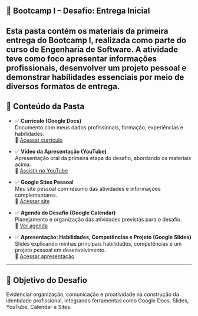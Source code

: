 ## 🚀 Bootcamp I – Desafio: Entrega Inicial

Esta pasta contém os materiais da primeira entrega do Bootcamp I, realizada como parte do curso de Engenharia de Software. A atividade teve como foco apresentar informações profissionais, desenvolver um projeto pessoal e demonstrar habilidades essenciais por meio de diversos formatos de entrega.
---

## 📁 Conteúdo da Pasta

- ✅ **Currículo (Google Docs)**  
  Documento com meus dados profissionais, formação, experiências e habilidades.  
  🔗 [Acessar currículo](https://docs.google.com/document/d/1tA_dfKLxjUrgccpbDC53xopLlb4zNf7rNyPoqYUecpE/edit?usp=sharing)

- ✅ **Vídeo da Apresentação (YouTube)**  
  Apresentação oral da primeira etapa do desafio, abordando os materiais acima.  
  🔗 [Assistir no YouTube]( https://youtu.be/gJKqsLV7ccc)

- ✅ **Google Sites Pessoal**  
  Meu site pessoal com resumo das atividades e informações complementares.  
  🔗 [Acessar site](https://sites.google.com/d/1OWBLHCgxirEHzVwDzg3La_P6RzadPoZJ/p/1sepICB6LqmhB4LutVYAMMqh4OmfF3Ca3/edit)

- ✅ **Agenda do Desafio (Google Calendar)**  
Planejamento e organização das atividades previstas para o desafio.  
🔗 [Ver agenda](https://calendar.google.com/calendar/u/0?cid=eWFuZnNuZXJpQGdtYWlsLmNvbQ)

- ✅ **Apresentação: Habilidades, Competências e Projeto (Google Slides)**  
  Slides explicando minhas principais habilidades, competências e um projeto pessoal em desenvolvimento.  
  🔗 [Acessar apresentação](https://docs.google.com/presentation/d/1iaMjHFfzxS0FJ5lN-5YtqPGsSmOju0zxH_m8NGY6Ywk/edit?usp=sharing)
  
---

## 🧠 Objetivo do Desafio

Evidenciar organização, comunicação e proatividade na construção da identidade profissional, integrando ferramentas como Google Docs, Slides, YouTube, Calendar e Sites.
